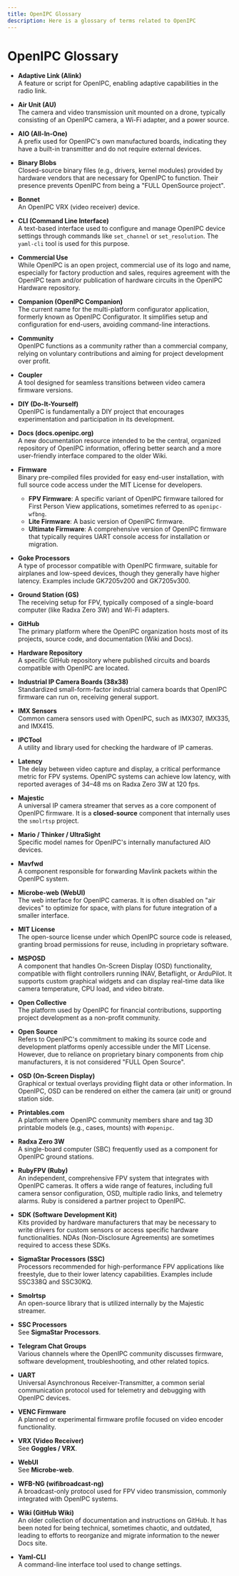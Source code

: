 ```yaml
---
title: OpenIPC Glossary
description: Here is a glossary of terms related to OpenIPC
---
```

# OpenIPC Glossary

- **Adaptive Link (Alink)**  
  A feature or script for OpenIPC, enabling adaptive capabilities in the radio link.

- **Air Unit (AU)**  
  The camera and video transmission unit mounted on a drone, typically consisting of an OpenIPC camera, a Wi-Fi adapter, and a power source.

- **AIO (All-In-One)**  
  A prefix used for OpenIPC's own manufactured boards, indicating they have a built-in transmitter and do not require external devices.

- **Binary Blobs**  
  Closed-source binary files (e.g., drivers, kernel modules) provided by hardware vendors that are necessary for OpenIPC to function. Their presence prevents OpenIPC from being a "FULL OpenSource project".

- **Bonnet**  
  An OpenIPC VRX (video receiver) device.

- **CLI (Command Line Interface)**  
  A text-based interface used to configure and manage OpenIPC device settings through commands like `set_channel` or `set_resolution`. The `yaml-cli` tool is used for this purpose.

- **Commercial Use**  
  While OpenIPC is an open project, commercial use of its logo and name, especially for factory production and sales, requires agreement with the OpenIPC team and/or publication of hardware circuits in the OpenIPC Hardware repository.

- **Companion (OpenIPC Companion)**  
  The current name for the multi-platform configurator application, formerly known as OpenIPC Configurator. It simplifies setup and configuration for end-users, avoiding command-line interactions.

- **Community**  
  OpenIPC functions as a community rather than a commercial company, relying on voluntary contributions and aiming for project development over profit.

- **Coupler**  
  A tool designed for seamless transitions between video camera firmware versions.

- **DIY (Do-It-Yourself)**  
  OpenIPC is fundamentally a DIY project that encourages experimentation and participation in its development.

- **Docs (docs.openipc.org)**  
  A new documentation resource intended to be the central, organized repository of OpenIPC information, offering better search and a more user-friendly interface compared to the older Wiki.

- **Firmware**  
  Binary pre-compiled files provided for easy end-user installation, with full source code access under the MIT License for developers.
  - **FPV Firmware**: A specific variant of OpenIPC firmware tailored for First Person View applications, sometimes referred to as `openipc-wfbng`.
  - **Lite Firmware**: A basic version of OpenIPC firmware.
  - **Ultimate Firmware**: A comprehensive version of OpenIPC firmware that typically requires UART console access for installation or migration.

- **Goke Processors**  
  A type of processor compatible with OpenIPC firmware, suitable for airplanes and low-speed devices, though they generally have higher latency. Examples include GK7205v200 and GK7205v300.

- **Ground Station (GS)**  
  The receiving setup for FPV, typically composed of a single-board computer (like Radxa Zero 3W) and Wi-Fi adapters.

- **GitHub**  
  The primary platform where the OpenIPC organization hosts most of its projects, source code, and documentation (Wiki and Docs).

- **Hardware Repository**  
  A specific GitHub repository where published circuits and boards compatible with OpenIPC are located.

- **Industrial IP Camera Boards (38x38)**  
  Standardized small-form-factor industrial camera boards that OpenIPC firmware can run on, receiving general support.

- **IMX Sensors**  
  Common camera sensors used with OpenIPC, such as IMX307, IMX335, and IMX415.

- **IPCTool**  
  A utility and library used for checking the hardware of IP cameras.

- **Latency**  
  The delay between video capture and display, a critical performance metric for FPV systems. OpenIPC systems can achieve low latency, with reported averages of 34–48 ms on Radxa Zero 3W at 120 fps.

- **Majestic**  
  A universal IP camera streamer that serves as a core component of OpenIPC firmware. It is a **closed-source** component that internally uses the `smolrtsp` project.

- **Mario / Thinker / UltraSight**  
  Specific model names for OpenIPC's internally manufactured AIO devices.

- **Mavfwd**  
  A component responsible for forwarding Mavlink packets within the OpenIPC system.

- **Microbe-web (WebUI)**  
  The web interface for OpenIPC cameras. It is often disabled on "air devices" to optimize for space, with plans for future integration of a smaller interface.

- **MIT License**  
  The open-source license under which OpenIPC source code is released, granting broad permissions for reuse, including in proprietary software.

- **MSPOSD**  
  A component that handles On-Screen Display (OSD) functionality, compatible with flight controllers running INAV, Betaflight, or ArduPilot. It supports custom graphical widgets and can display real-time data like camera temperature, CPU load, and video bitrate.

- **Open Collective**  
  The platform used by OpenIPC for financial contributions, supporting project development as a non-profit community.

- **Open Source**  
  Refers to OpenIPC's commitment to making its source code and development platforms openly accessible under the MIT License. However, due to reliance on proprietary binary components from chip manufacturers, it is not considered "FULL Open Source".

- **OSD (On-Screen Display)**  
  Graphical or textual overlays providing flight data or other information. In OpenIPC, OSD can be rendered on either the camera (air unit) or ground station side.

- **Printables.com**  
  A platform where OpenIPC community members share and tag 3D printable models (e.g., cases, mounts) with `#openipc`.

- **Radxa Zero 3W**  
  A single-board computer (SBC) frequently used as a component for OpenIPC ground stations.

- **RubyFPV (Ruby)**  
  An independent, comprehensive FPV system that integrates with OpenIPC cameras. It offers a wide range of features, including full camera sensor configuration, OSD, multiple radio links, and telemetry alarms. Ruby is considered a partner project to OpenIPC.

- **SDK (Software Development Kit)**  
  Kits provided by hardware manufacturers that may be necessary to write drivers for custom sensors or access specific hardware functionalities. NDAs (Non-Disclosure Agreements) are sometimes required to access these SDKs.

- **SigmaStar Processors (SSC)**  
  Processors recommended for high-performance FPV applications like freestyle, due to their lower latency capabilities. Examples include SSC338Q and SSC30KQ.

- **Smolrtsp**  
  An open-source library that is utilized internally by the Majestic streamer.

- **SSC Processors**  
  See **SigmaStar Processors**.

- **Telegram Chat Groups**  
  Various channels where the OpenIPC community discusses firmware, software development, troubleshooting, and other related topics.

- **UART**  
  Universal Asynchronous Receiver-Transmitter, a common serial communication protocol used for telemetry and debugging with OpenIPC devices.

- **VENC Firmware**  
  A planned or experimental firmware profile focused on video encoder functionality.

- **VRX (Video Receiver)**  
  See **Goggles / VRX**.

- **WebUI**  
  See **Microbe-web**.

- **WFB-NG (wifibroadcast-ng)**  
  A broadcast-only protocol used for FPV video transmission, commonly integrated with OpenIPC systems.

- **Wiki (GitHub Wiki)**  
  An older collection of documentation and instructions on GitHub. It has been noted for being technical, sometimes chaotic, and outdated, leading to efforts to reorganize and migrate information to the newer Docs site.

- **Yaml-CLI**  
  A command-line interface tool used to change settings.
